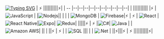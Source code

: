 

<!--
<span style="color:blue"><h1>Hi, I'm <a href="https://www.vanishtachangea.com/">Vanishta</a> <img src="https://media.giphy.com/media/hvRJCLFzcasrR4ia7z/giphy.gif" width="25px"> </h1></span>  🛑
<h1>Hi <img src="https://media.giphy.com/media/hvRJCLFzcasrR4ia7z/giphy.gif" width="25px"> </h1>-->

[![Typing SVG](https://readme-typing-svg.herokuapp.com?color=1132F7&lines=Hi+I'm+Vanishta)](https://git.io/typing-svg)
| ⚡  ||||||||||⚡|
|   -- |--|--|--|--|--|--|--|--|--|--|
|    ||||||||||
|⚡  |<span style="background-color:#fff">![JavaScript](https://img.shields.io/badge/-JavaScript-black?style=flat-square&logo=javascript)</span>   |   |![Nodejs](https://img.shields.io/badge/-Nodejs-black?style=flat-square&logo=Node.js)|| |  |   | ![MongoDB](https://img.shields.io/badge/-MongoDB-black?style=flat-square&logo=mongodb) | ![Firebase](https://img.shields.io/badge/-firebase-black?style=flat-square&logo=firebase)|⚡
| ⚡  |  ![React](https://img.shields.io/badge/-React-black?style=flat-square&logo=react) |![React Native](https://img.shields.io/badge/React%20Native-0A0A0A?logo=react&logoColor=61DAFB&style=for-the-badge)|![Expo](https://img.shields.io/badge/expo-1C1E24?style=for-the-badge&logo=expo&logoColor=)| ![Redux](https://img.shields.io/badge/Redux-593D88?style=for-the-badge&logo=redux&logoColor=white)|   |||||⚡
| ⚡ |![C#](https://img.shields.io/badge/C%23-239120?style=for-the-badge&logo=c-sharp&logoColor=white)| ![Java](https://img.shields.io/badge/-java-E34A86?style=flat-square&logo=java) | |  ![Amazon AWS](https://img.shields.io/badge/Amazon%20AWS-232F3E?style=flat-square&logo=amazon-aws)| ||  |   ||⚡
| ⚡  |   |  ![SQL](https://img.shields.io/badge/Microsoft%20SQL%20Sever-CC2927?style=for-the-badge&logo=microsoft%20sql%20server&logoColor=white)  ||| | | ![.Net](https://img.shields.io/badge/.NET-5C2D91?style=for-the-badge&logo=dot-net&logoColor=white) |  ||⚡|||⚡
|  ⚡ ||||||||||⚡|
  </span>
 
